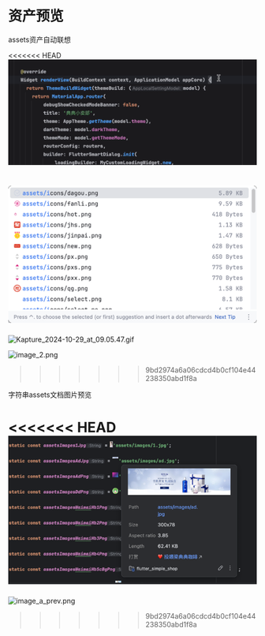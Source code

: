 # 资产预览


assets资产自动联想


<<<<<<< HEAD
![Kapture_2024-10-29_at_09.05.47.gif](../../assets/gif/Kapture_2024-10-29_at_09.05.47.gif)

![image_2.png](../../assets/images/image_2.png)
=======
![Kapture_2024-10-29_at_09.05.47.gif](/images/Kapture_2024-10-29_at_09.05.47.gif)

![image_2.png](/images/image_2.png)
>>>>>>> 9bd2974a6a06cdcd4b0cf104e44238350abd1f8a


字符串assets文档图片预览

<<<<<<< HEAD
![image_a_prev.png](../../assets/images/image_a_prev.png)
=======
![image_a_prev.png](/images/image_a_prev.png)
>>>>>>> 9bd2974a6a06cdcd4b0cf104e44238350abd1f8a
